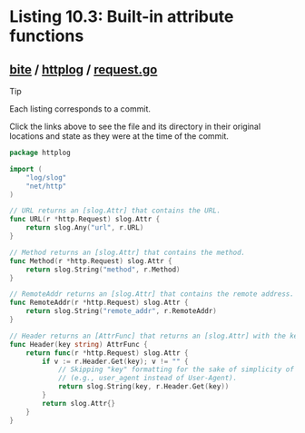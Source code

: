 # Listing 10.3: Built-in attribute functions

## [bite](https://github.com/inancgumus/gobyexample/blob/e20a38a6aff785a6972d2466038706e26f7aeb91/bite) / [httplog](https://github.com/inancgumus/gobyexample/blob/e20a38a6aff785a6972d2466038706e26f7aeb91/bite/httplog) / [request.go](https://github.com/inancgumus/gobyexample/blob/e20a38a6aff785a6972d2466038706e26f7aeb91/bite/httplog/request.go)

> [!TIP]
> Each listing corresponds to a commit.
>
> Click the links above to see the file and its directory in their original locations and state as they were at the time of the commit.

```go
package httplog

import (
	"log/slog"
	"net/http"
)

// URL returns an [slog.Attr] that contains the URL.
func URL(r *http.Request) slog.Attr {
	return slog.Any("url", r.URL)
}

// Method returns an [slog.Attr] that contains the method.
func Method(r *http.Request) slog.Attr {
	return slog.String("method", r.Method)
}

// RemoteAddr returns an [slog.Attr] that contains the remote address.
func RemoteAddr(r *http.Request) slog.Attr {
	return slog.String("remote_addr", r.RemoteAddr)
}

// Header returns an [AttrFunc] that returns an [slog.Attr] with the key.
func Header(key string) AttrFunc {
	return func(r *http.Request) slog.Attr {
		if v := r.Header.Get(key); v != "" {
			// Skipping "key" formatting for the sake of simplicity of the example
			// (e.g., user_agent instead of User-Agent).
			return slog.String(key, r.Header.Get(key))
		}
		return slog.Attr{}
	}
}
```

